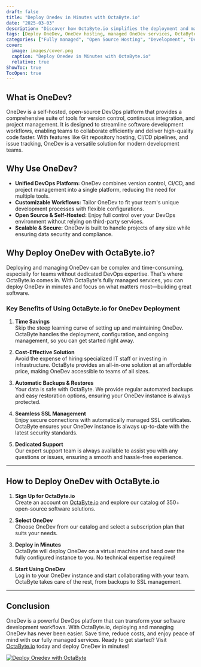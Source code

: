 ```yaml
---
draft: false
title: "Deploy Onedev in Minutes with OctaByte.io"
date: "2025-03-03"
description: "Discover how OctaByte.io simplifies the deployment and management of OneDev, a powerful open-source DevOps platform. Save time, reduce costs, and enjoy seamless automation with OctaByte's fully managed services."
tags: [Deploy OneDev, OneDev hosting, managed OneDev services, OctaByte, open-source DevOps, OneDev deployment, managed DevOps platform, OneDev automation, OneDev backups, OneDev SSL management]
categories: ["Fully managed", "Open Source Hosting", "Development", "Dev Tools", "Onedev"]
cover:
  image: images/cover.png
  caption: "Deploy Onedev in Minutes with OctaByte.io"
  relative: true
ShowToc: true
TocOpen: true
---
```



## What is OneDev?

OneDev is a self-hosted, open-source DevOps platform that provides a comprehensive suite of tools for version control, continuous integration, and project management. It is designed to streamline software development workflows, enabling teams to collaborate efficiently and deliver high-quality code faster. With features like Git repository hosting, CI/CD pipelines, and issue tracking, OneDev is a versatile solution for modern development teams.

## Why Use OneDev?

- **Unified DevOps Platform:** OneDev combines version control, CI/CD, and project management into a single platform, reducing the need for multiple tools.
- **Customizable Workflows:** Tailor OneDev to fit your team's unique development processes with flexible configurations.
- **Open Source & Self-Hosted:** Enjoy full control over your DevOps environment without relying on third-party services.
- **Scalable & Secure:** OneDev is built to handle projects of any size while ensuring data security and compliance.

## Why Deploy OneDev with OctaByte.io?

Deploying and managing OneDev can be complex and time-consuming, especially for teams without dedicated DevOps expertise. That's where OctaByte.io comes in. With OctaByte's fully managed services, you can deploy OneDev in minutes and focus on what matters most—building great software.

### Key Benefits of Using OctaByte.io for OneDev Deployment

1. **Time Savings**  
   Skip the steep learning curve of setting up and maintaining OneDev. OctaByte handles the deployment, configuration, and ongoing management, so you can get started right away.

2. **Cost-Effective Solution**  
   Avoid the expense of hiring specialized IT staff or investing in infrastructure. OctaByte provides an all-in-one solution at an affordable price, making OneDev accessible to teams of all sizes.

3. **Automatic Backups & Restores**  
   Your data is safe with OctaByte. We provide regular automated backups and easy restoration options, ensuring your OneDev instance is always protected.

4. **Seamless SSL Management**  
   Enjoy secure connections with automatically managed SSL certificates. OctaByte ensures your OneDev instance is always up-to-date with the latest security standards.

5. **Dedicated Support**  
   Our expert support team is always available to assist you with any questions or issues, ensuring a smooth and hassle-free experience.

---

## How to Deploy OneDev with OctaByte.io

1. **Sign Up for OctaByte.io**  
   Create an account on [OctaByte.io](https://octabyte.io) and explore our catalog of 350+ open-source software solutions.

2. **Select OneDev**  
   Choose OneDev from our catalog and select a subscription plan that suits your needs.

3. **Deploy in Minutes**  
   OctaByte will deploy OneDev on a virtual machine and hand over the fully configured instance to you. No technical expertise required!

4. **Start Using OneDev**  
   Log in to your OneDev instance and start collaborating with your team. OctaByte takes care of the rest, from backups to SSL management.

---

## Conclusion

OneDev is a powerful DevOps platform that can transform your software development workflows. With OctaByte.io, deploying and managing OneDev has never been easier. Save time, reduce costs, and enjoy peace of mind with our fully managed services. Ready to get started? Visit [OctaByte.io](https://octabyte.io) today and deploy OneDev in minutes!

[![Deploy Onedev with OctaByte](/images/deploy-on-octabyte.png)](https://octabyte.io/fully-managed-open-source-services/development/dev-tools/onedev)